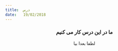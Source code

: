 ```yaml
---
title:  درس
date:   19/02/2018
---
```


### <center>ما در این درس کار می کنیم</center>
<center>لطفا بعدا بیا</center>